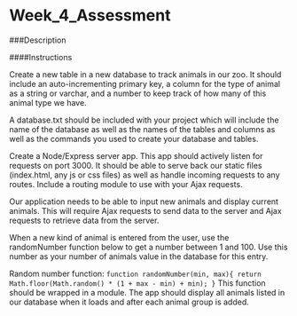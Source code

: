 # Week_4_Assessment

###Description

####Instructions

Create a new table in a new database to track animals in our zoo. It should include an auto-incrementing primary key, a column for the type of animal as a string or varchar, and a number to keep track of how many of this animal type we have.

A database.txt should be included with your project which will include the name of the database as well as the names of the tables and columns as well as the commands you used to create your database and tables.

Create a Node/Express server app. This app should actively listen for requests on port 3000. It should be able to serve back our static files (index.html, any js or css files) as well as handle incoming requests to any routes. Include a routing module to use with your Ajax requests.

Our application needs to be able to input new animals and display current animals. This will require Ajax requests to send data to the server and Ajax requests to retrieve data from the server.

When a new kind of animal is entered from the user, use the randomNumber function below to get a number between 1 and 100. Use this number as your number of animals value in the database for this entry.

Random number function: `function randomNumber(min, max){ return Math.floor(Math.random() * (1 + max - min) + min); }` This function should be wrapped in a module.
The app should display all animals listed in our database when it loads and after each animal group is added.
